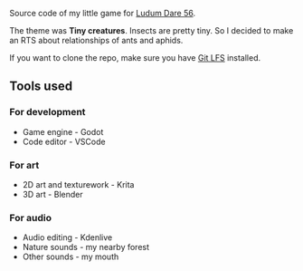 Source code of my little game for [Ludum Dare 56](https://ldjam.com/events/ludum-dare/56).

The theme was **Tiny creatures**. Insects are pretty tiny. So I decided to make an RTS about relationships of ants and aphids.

If you want to clone the repo, make sure you have [Git LFS](https://git-lfs.com/) installed.

## Tools used
### For development
- Game engine - Godot
- Code editor - VSCode

### For art
- 2D art and texturework - Krita
- 3D art - Blender

### For audio
- Audio editing - Kdenlive
- Nature sounds - my nearby forest
- Other sounds - my mouth
